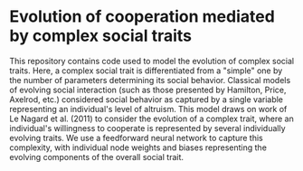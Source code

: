 # Evolution of cooperation mediated by complex social traits
This repository contains code used to model the evolution of complex social traits. Here, a complex social trait is differentiated from a "simple" one by the number of parameters determining its social behavior. Classical models of evolving social interaction (such as those presented by Hamilton, Price, Axelrod, etc.) considered social behavior as captured by a single variable representing an individual's level of altruism. This model draws on work of Le Nagard et al. (2011) to consider the evolution of a complex trait, where an individual's willingness to cooperate is represented by several individually evolving traits. We use a feedforward neural network to capture this complexity, with individual node weights and biases representing the evolving components of the overall social trait. 
